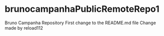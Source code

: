 # brunocampanhaPublicRemoteRepo1
Bruno Campanha Repository
First change to the README.md file
Change made by reload112
